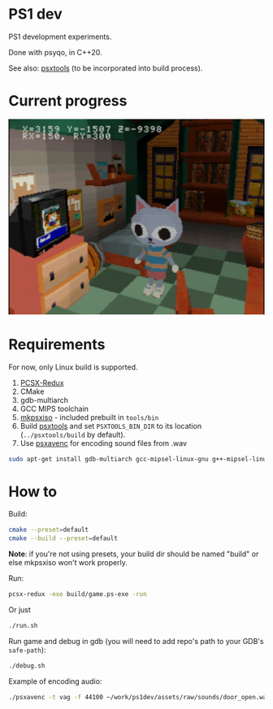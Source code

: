 # PS1 dev

PS1 development experiments.

Done with psyqo, in C++20.

See also: [psxtools](https://github.com/eliasdaler/psxtools) (to be incorporated into build process).

# Current progress

![progress](media/s5.png)

# Requirements

For now, only Linux build is supported.

1. [PCSX-Redux](https://github.com/grumpycoders/pcsx-redux)
2. CMake
3. gdb-multiarch
3. GCC MIPS toolchain
4. [mkpsxiso](https://github.com/Lameguy64/mkpsxiso) - included prebuilt in `tools/bin`
5. Build [psxtools](https://github.com/eliasdaler/psxtools) and set `PSXTOOLS_BIN_DIR` to its location (`../psxtools/build` by default).
6. Use [psxavenc](https://github.com/WonderfulToolchain/psxavenc) for encoding sound files from .wav

```sh
sudo apt-get install gdb-multiarch gcc-mipsel-linux-gnu g++-mipsel-linux-gnu binutils-mipsel-linux-gnu
```

# How to

Build:

```sh
cmake --preset=default
cmake --build --preset=default
```

**Note**: if you're not using presets, your build dir should be named "build" or else mkpsxiso won't work properly.

Run:

```sh
pcsx-redux -exe build/game.ps-exe -run
```

Or just

```sh
./run.sh
```

Run game and debug in gdb (you will need to add repo's path to your GDB's `safe-path`):

```sh
./debug.sh
```

Example of encoding audio:

```sh
./psxavenc -t vag -f 44100 ~/work/ps1dev/assets/raw/sounds/door_open.wav ~/work/ps1dev/assets/door_open.vag
```
